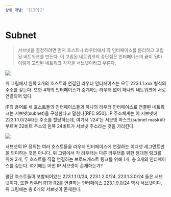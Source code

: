 ```yaml
---
상위 개념: "[[IP]]"
---
```

# Subnet

> 서브넷을 결정하려면 먼저 호스트나 라우터에서 각 인터페이스를 분리하고 고립된 네트워크를 만든다. 이 고립된 네트워크의 종단점은 인터페이스의 끝이 된다. 이렇게 고립된 네트워크 각각을 서브넷이라고 부른다.



![](https://i.imgur.com/sKjSGsu.png) 

위 그림에서 왼쪽 3개의 호스트와 연결된 라우터 인터페이스는 모두 223.1.1.xxx 형식의 주소를 갖는다. 또한 4개의 인터페이스가 중계하는 라우터 없이 하나의 네트워크에 서로 연결되어 있다.

IP의 용어로 세 호스트들의 인터페이스들과 하나의 라우터 인터페이스로 연결된 네트워크는 서브넷(subnet)을 구성한다고 말한다\[RFC 950]. IP 주소체계는 이 서브넷에 223.1.1.0/24라는 주소를 할당하는데, 여기서 '/24'는 서브넷 마스크(subnet mask)라 부르며 32비트 주소의 왼쪽 24비트가 서브넷 주소라는 것을 가리킨다.

![](https://i.imgur.com/AguwOh8.png)

서브넷의 IP 정의는 여러 호스트들을 라우터 인터페이스에 연결하는 이더넷 세그먼트만을 의미하는 것은 아니다. 위 그림에서 각 라우터는 다른 라우터를 위한 점대점 링크를 위해 2개, 두 호스트를 직접 연결하는 브로드캐스트 링크를 위해 1개, 총 3개의 인터페이스를 갖는다. 여기에는 어떤 IP 서브넷이 존재하는가?

말단 호스트들이 포함되어있는 223.1.1.0/24, 223.1.2.0/24, 223.1.3.0/24 들은 서브넷이다. 또한 라우터 R1과 R2를 연결하는 인터페이스 223.1.9.0/24 역시 서브넷이다. 위 그림에는 총 6개의 서브넷이 존재한다.